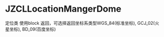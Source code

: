 JZCLLocationMangerDome
======================

定位类 使用block 返回，可选择返回坐标系类型WGS_84(标准坐标), GCJ_02(火星坐标), BD_09(百度坐标)
